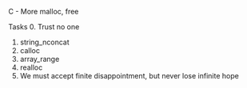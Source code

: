 C - More malloc, free

Tasks
0. Trust no one
1. string_nconcat
2. calloc
3. array_range
4. realloc
5. We must accept finite disappointment, but never lose infinite hope

